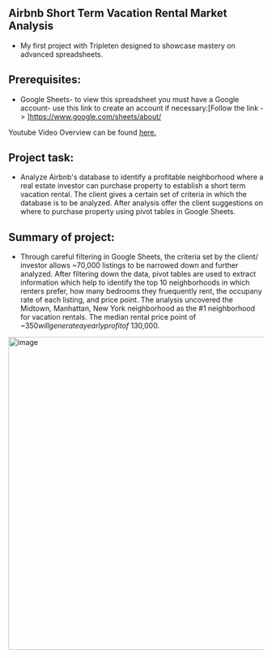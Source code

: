 ## Airbnb Short Term Vacation Rental Market Analysis
* My first project with Tripleten designed to showcase mastery on advanced spreadsheets. 

## Prerequisites:
* Google Sheets- to view this spreadsheet you must have a Google account- use this link to create an account if necessary:[Follow the link -> ]https://www.google.com/sheets/about/

Youtube Video Overview can be found <a href='https://youtu.be/x1HB91wnnTs' target=_blank><u>here</u>.</a> 

## Project task: 
* Analyze Airbnb's database to identify a profitable neighborhood where a real estate investor can purchase property to establish a short term vacation rental. The client gives a certain set of criteria in which the database is to be analyzed. After analysis offer the client suggestions on where to purchase property using pivot tables in Google Sheets.

## Summary of project: 
* Through careful filtering in Google Sheets, the criteria set by the client/ investor allows ~70,000 listings to be narrowed down and further analyzed. After filtering down the data, pivot tables are used to extract information which help to identify the top 10 neighborhoods in which renters prefer, how many bedrooms they fruequently rent, the occupany rate of each listing, and price point. The analysis uncovered the Midtown, Manhattan, New York neighborhood as the #1 neighborhood for vacation rentals. The median rental price point of ~$350 will generate a yearly profit of ~$130,000. 

<img width="617" alt="image" src="https://github.com/jasminerc23/Data_Projects_Tripleten/assets/165707643/a0f7eda6-114a-46a7-be61-a06cbb5ca658">


